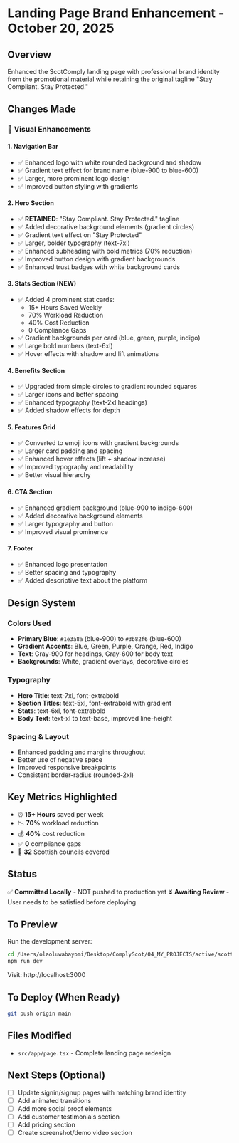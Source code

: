 # Landing Page Brand Enhancement - October 20, 2025

## Overview
Enhanced the ScotComply landing page with professional brand identity from the promotional material while retaining the original tagline "Stay Compliant. Stay Protected."

## Changes Made

### 🎨 **Visual Enhancements**

#### 1. **Navigation Bar**
- ✅ Enhanced logo with white rounded background and shadow
- ✅ Gradient text effect for brand name (blue-900 to blue-600)
- ✅ Larger, more prominent logo design
- ✅ Improved button styling with gradients

#### 2. **Hero Section**
- ✅ **RETAINED**: "Stay Compliant. Stay Protected." tagline
- ✅ Added decorative background elements (gradient circles)
- ✅ Gradient text effect on "Stay Protected"
- ✅ Larger, bolder typography (text-7xl)
- ✅ Enhanced subheading with bold metrics (70% reduction)
- ✅ Improved button design with gradient backgrounds
- ✅ Enhanced trust badges with white background cards

#### 3. **Stats Section** (NEW)
- ✅ Added 4 prominent stat cards:
  - 15+ Hours Saved Weekly
  - 70% Workload Reduction
  - 40% Cost Reduction
  - 0 Compliance Gaps
- ✅ Gradient backgrounds per card (blue, green, purple, indigo)
- ✅ Large bold numbers (text-6xl)
- ✅ Hover effects with shadow and lift animations

#### 4. **Benefits Section**
- ✅ Upgraded from simple circles to gradient rounded squares
- ✅ Larger icons and better spacing
- ✅ Enhanced typography (text-2xl headings)
- ✅ Added shadow effects for depth

#### 5. **Features Grid**
- ✅ Converted to emoji icons with gradient backgrounds
- ✅ Larger card padding and spacing
- ✅ Enhanced hover effects (lift + shadow increase)
- ✅ Improved typography and readability
- ✅ Better visual hierarchy

#### 6. **CTA Section**
- ✅ Enhanced gradient background (blue-900 to indigo-600)
- ✅ Added decorative background elements
- ✅ Larger typography and button
- ✅ Improved visual prominence

#### 7. **Footer**
- ✅ Enhanced logo presentation
- ✅ Better spacing and typography
- ✅ Added descriptive text about the platform

## Design System

### Colors Used
- **Primary Blue**: `#1e3a8a` (blue-900) to `#3b82f6` (blue-600)
- **Gradient Accents**: Blue, Green, Purple, Orange, Red, Indigo
- **Text**: Gray-900 for headings, Gray-600 for body text
- **Backgrounds**: White, gradient overlays, decorative circles

### Typography
- **Hero Title**: text-7xl, font-extrabold
- **Section Titles**: text-5xl, font-extrabold with gradient
- **Stats**: text-6xl, font-extrabold
- **Body Text**: text-xl to text-base, improved line-height

### Spacing & Layout
- Enhanced padding and margins throughout
- Better use of negative space
- Improved responsive breakpoints
- Consistent border-radius (rounded-2xl)

## Key Metrics Highlighted
- ⏰ **15+ Hours** saved per week
- 📉 **70%** workload reduction  
- 💰 **40%** cost reduction
- ✅ **0** compliance gaps
- 🏴󠁧󠁢󠁳󠁣󠁴󠁿 **32** Scottish councils covered

## Status
✅ **Committed Locally** - NOT pushed to production yet
⏳ **Awaiting Review** - User needs to be satisfied before deploying

## To Preview
Run the development server:
```bash
cd /Users/olaoluwabayomi/Desktop/ComplyScot/04_MY_PROJECTS/active/scottish-compliance-app
npm run dev
```

Visit: http://localhost:3000

## To Deploy (When Ready)
```bash
git push origin main
```

## Files Modified
- `src/app/page.tsx` - Complete landing page redesign

## Next Steps (Optional)
- [ ] Update signin/signup pages with matching brand identity
- [ ] Add animated transitions
- [ ] Add more social proof elements
- [ ] Add customer testimonials section
- [ ] Add pricing section
- [ ] Create screenshot/demo video section
